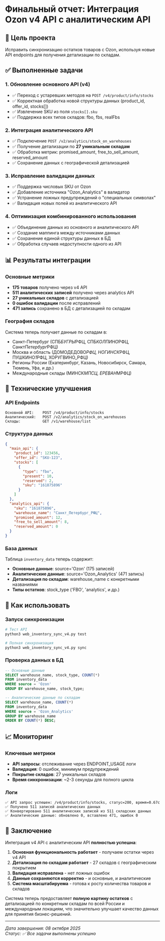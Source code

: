 # Финальный отчет: Интеграция Ozon v4 API с аналитическим API

## 🎯 Цель проекта

Исправить синхронизацию остатков товаров с Ozon, используя новые API endpoints для получения детализации по складам.

## ✅ Выполненные задачи

### 1. Обновление основного API (v4)

- ✅ Переход с устаревших методов на `POST /v4/product/info/stocks`
- ✅ Корректная обработка новой структуры данных (product_id, offer_id, stocks[])
- ✅ Извлечение SKU из поля `stocks[].sku`
- ✅ Поддержка всех типов складов: fbo, fbs, realFbs

### 2. Интеграция аналитического API

- ✅ Подключение `POST /v2/analytics/stock_on_warehouses`
- ✅ Получение детализации по **27 уникальным складам**
- ✅ Обработка метрик: promised_amount, free_to_sell_amount, reserved_amount
- ✅ Сохранение данных с географической детализацией

### 3. Исправление валидации данных

- ✅ Поддержка числовых SKU от Ozon
- ✅ Добавление источника "Ozon_Analytics" в валидатор
- ✅ Устранение ложных предупреждений о "специальных символах"
- ✅ Валидация новых полей из аналитического API

### 4. Оптимизация комбинированного использования

- ✅ Объединение данных из основного и аналитического API
- ✅ Создание маппинга между источниками данных
- ✅ Сохранение единой структуры данных в БД
- ✅ Обработка случаев недоступности одного из API

## 📊 Результаты интеграции

### Основные метрики

- **175 товаров** получено через v4 API
- **511 аналитических записей** получено через analytics API
- **27 уникальных складов** с детализацией
- **0 ошибок валидации** после исправлений
- **471 запись** сохранено в БД с детализацией по складам

### География складов

Система теперь получает данные по складам в:

- Санкт-Петербург (СПБ*БУГРЫ*РФЦ, СПБ*КОЛПИНО*РФЦ, Санкт*Петербург*РФЦ)
- Москва и область (ДОМОДЕДОВО*РФЦ, НОГИНСК*РФЦ, ПУШКИНО*1*РФЦ, ХОРУГВИНО_РФЦ)
- Регионы России (Екатеринбург, Казань, Новосибирск, Самара, Тюмень, Уфа, и др.)
- Международные склады (МИНСК*МПСЦ, ЕРЕВАН*МРФЦ)

## 🔧 Технические улучшения

### API Endpoints

```
Основной API:    POST /v4/product/info/stocks
Аналитический:   POST /v2/analytics/stock_on_warehouses
Склады:          GET /v1/warehouse/list
```

### Структура данных

```json
{
  "main_api": {
    "product_id": 123456,
    "offer_id": "SKU-123",
    "stocks": [
      {
        "type": "fbo",
        "present": 10,
        "reserved": 2,
        "sku": "161875896"
      }
    ]
  },
  "analytics_api": {
    "sku": "161875896",
    "warehouse_name": "Санкт_Петербург_РФЦ",
    "promised_amount": 12,
    "free_to_sell_amount": 8,
    "reserved_amount": 0
  }
}
```

### База данных

Таблица `inventory_data` теперь содержит:

- **Основные данные**: source='Ozon' (175 записей)
- **Аналитические данные**: source='Ozon_Analytics' (471 запись)
- **Детализация по складам**: warehouse_name с конкретными названиями
- **Типы остатков**: stock_type ('FBO', 'analytics', и др.)

## 🚀 Как использовать

### Запуск синхронизации

```bash
# Тест API
python3 web_inventory_sync_v4.py test

# Полная синхронизация
python3 web_inventory_sync_v4.py sync
```

### Проверка данных в БД

```sql
-- Основные данные
SELECT warehouse_name, stock_type, COUNT(*)
FROM inventory_data
WHERE source = 'Ozon'
GROUP BY warehouse_name, stock_type;

-- Аналитические данные по складам
SELECT warehouse_name, COUNT(*)
FROM inventory_data
WHERE source = 'Ozon_Analytics'
GROUP BY warehouse_name
ORDER BY COUNT(*) DESC;
```

## 📈 Мониторинг

### Ключевые метрики

- **API запросы**: отслеживание через ENDPOINT_USAGE логи
- **Валидация**: 0 ошибок, минимум предупреждений
- **Покрытие складов**: 27 уникальных складов
- **Время синхронизации**: ~2-3 секунды для полного цикла

### Логи

```
✅ API запрос успешен: /v4/product/info/stocks, статус=200, время=0.67с
✅ Получено 511 записей аналитических данных
✅ Конвертировано 511 аналитических записей из 511 складских данных
✅ Аналитические данные: обновлено 0, вставлено 471, ошибок 0
```

## 🎉 Заключение

Интеграция v4 API с аналитическим API **полностью успешна**:

1. **Основная функциональность работает** - получаем остатки через v4 API
2. **Детализация по складам работает** - 27 складов с географическим покрытием
3. **Валидация исправлена** - нет ложных ошибок
4. **Данные сохраняются корректно** - и основные, и аналитические
5. **Система масштабируема** - готова к росту количества товаров и складов

Система теперь предоставляет **полную картину остатков** с детализацией по конкретным складам по всей России и международным локациям, что значительно улучшает качество данных для принятия бизнес-решений.

---

_Дата завершения: 08 октября 2025_  
_Статус: ✅ Все задачи выполнены успешно_
